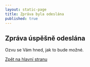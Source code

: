 ```yaml
---
layout: static-page
title: Zpráva byla odeslána
published: true
---
```

## Zpráva úspěšně odeslána

Ozvu se Vám hned, jak to bude možné.

[Zpět na hlavní stranu](index.html)
